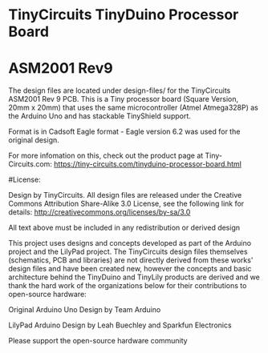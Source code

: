 # TinyCircuits TinyDuino Processor Board
# ASM2001 Rev9

The design files are located under design-files/  for the TinyCircuits ASM2001 Rev 9 PCB.  This is a Tiny processor board (Square Version, 20mm x 20mm) that uses the same microcontroller (Atmel Atmega328P) as the Arduino Uno and has stackable TinyShield support.  

Format is in Cadsoft Eagle format - Eagle version 6.2 was used for the original design.

For more infomation on this, check out the product page at Tiny-Circuits.com:  https://tiny-circuits.com/tinyduino-processor-board.html


#License:

Design by TinyCircuits.
All design files are released under the Creative Commons Attribution Share-Alike 3.0 License, see the following link for details: http://creativecommons.org/licenses/by-sa/3.0

All text above must be included in any redistribution or derived design

This project uses designs and concepts developed as part of the Arduino project and the LilyPad project.  The TinyCircuits design files themselves (schematics, PCB and libraries) are not directly derived from these works' design files and have been created new, however the concepts and basic architecture behind the TinyDuino and TinyLily products are derived and we thank the hard work of the organizations below for their contributions to open-source hardware:
  
Original Arduino Uno Design by Team Arduino

LilyPad Arduino Design by Leah Buechley and Sparkfun Electronics

Please support the open-source hardware community 
